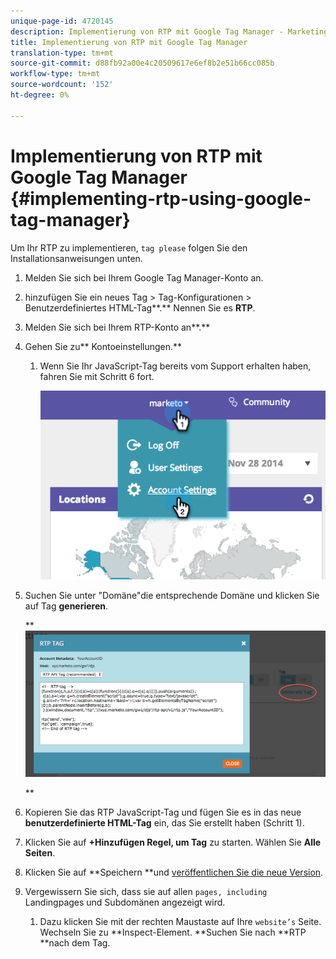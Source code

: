 ```yaml
---
unique-page-id: 4720145
description: Implementierung von RTP mit Google Tag Manager - Marketing Docs - Produktdokumentation
title: Implementierung von RTP mit Google Tag Manager
translation-type: tm+mt
source-git-commit: d88fb92a00e4c20509617e6ef8b2e51b66cc085b
workflow-type: tm+mt
source-wordcount: '152'
ht-degree: 0%

---
```



# Implementierung von RTP mit Google Tag Manager {#implementing-rtp-using-google-tag-manager}

Um Ihr RTP zu implementieren, `tag please` folgen Sie den Installationsanweisungen unten.

1. Melden Sie sich bei Ihrem Google Tag Manager-Konto an.

1. hinzufügen Sie ein neues Tag > Tag-Konfigurationen > Benutzerdefiniertes HTML-Tag**.** Nennen Sie es **RTP**.

1. Melden Sie sich bei Ihrem RTP-Konto an**.**

1. Gehen Sie zu** Kontoeinstellungen.**

   1. Wenn Sie Ihr JavaScript-Tag bereits vom Support erhalten haben, fahren Sie mit Schritt 6 fort.

      ![](assets/image2014-11-30-15-3a19-3a21.png)

1. Suchen Sie unter &quot;Domäne&quot;die entsprechende Domäne und klicken Sie auf Tag **generieren**.

   ** ![](assets/image2014-11-30-15-3a20-3a17.png)

   **

1. Kopieren Sie das RTP JavaScript-Tag und fügen Sie es in das neue **benutzerdefinierte HTML-Tag** ein, das Sie erstellt haben (Schritt 1).

1. Klicken Sie auf **+Hinzufügen Regel, um Tag** zu starten. Wählen Sie **Alle Seiten**.

1. Klicken Sie auf **Speichern **und [veröffentlichen Sie die neue Version](https://support.google.com/tagmanager/answer/2699097?hl=en).

1. Vergewissern Sie sich, dass sie auf allen `pages, including` Landingpages und Subdomänen angezeigt wird.

   1. Dazu klicken Sie mit der rechten Maustaste auf Ihre `website’s` Seite. Wechseln Sie zu **Inspect-Element. **Suchen Sie nach **RTP **nach dem Tag.

